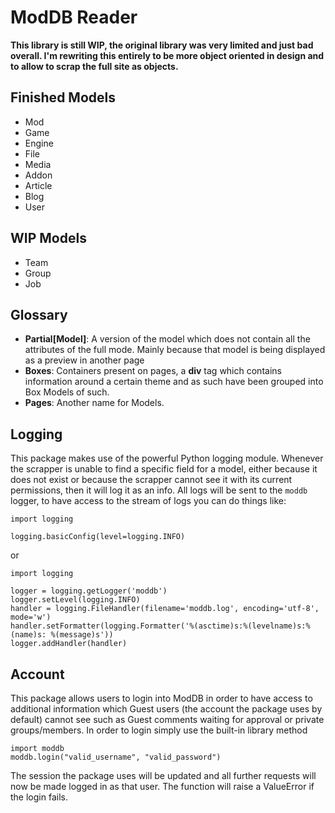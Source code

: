 # ModDB Reader

**This library is still WIP, the original library was very limited and just bad overall. I'm rewriting this entirely to be more object oriented in design and to allow to scrap the full site as objects.**

## Finished Models
* Mod
* Game
* Engine
* File
* Media
* Addon
* Article
* Blog
* User

## WIP Models
* Team
* Group
* Job

## Glossary
* **Partial[Model]**: A version of the model which does not contain all the attributes of the full mode. Mainly because that model is being displayed as a preview in another page
* **Boxes**: Containers present on pages, a **div** tag which contains information around a certain theme and as such have been grouped into Box Models of such.
* **Pages**: Another name for Models.

## Logging
This package makes use of the powerful Python logging module. Whenever the scrapper is unable to find a specific field for a model, either because it does not exist or because the scrapper cannot see it with its current permissions, then it will log it as an info. All logs will be sent to the `moddb` logger, to have access to the stream of logs you can do things like:
```
import logging

logging.basicConfig(level=logging.INFO)
```
or
```
import logging

logger = logging.getLogger('moddb')
logger.setLevel(logging.INFO)
handler = logging.FileHandler(filename='moddb.log', encoding='utf-8', mode='w')
handler.setFormatter(logging.Formatter('%(asctime)s:%(levelname)s:%(name)s: %(message)s'))
logger.addHandler(handler)
```

## Account
This package allows users to login into ModDB in order to have access to additional information which Guest users (the account the package uses by default) cannot see such as Guest comments waiting for approval or private groups/members. In order to login simply use the built-in library method
```
import moddb
moddb.login("valid_username", "valid_password")
```

The session the package uses will be updated and all further requests will now be made logged in as that user. The function will raise a ValueError if the login fails.
